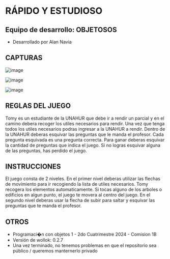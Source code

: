 # RÁPIDO Y ESTUDIOSO

## Equipo de desarrollo: OBJETOSOS

- Desarrollado por 
    Alan Navia

## CAPTURAS

 ![image](https://github.com/user-attachments/assets/ca2e395e-53b6-4dcd-ae46-a4a9853b1b25)

 ![image](https://github.com/user-attachments/assets/48c0a7cf-f9f4-4a9b-b94f-e74db490ce67)

 ![image](https://github.com/user-attachments/assets/f0bc8c6f-bf40-48d5-91d2-77c3354b0d5f)


## REGLAS DEL JUEGO

Tomy es un estudiante de la UNAHUR que debe ir a rendir un parcial y en el camino debera recoger los utiles necesarios para rendir. 
Una vez que tenga todos los utiles necesarios podras ingresar a la UNAHUR a rendir. 
Dentro de la UNAHUR deberas esquivar las preguntas que le manda el profesor. Cada pregunta esquivada es una pregunta correcta. 
Para ganar deberas esquivar la cantidad de preguntas que indica el juego. Si no logras esquivar alguna de las preguntas, has perdido el juego. 

## INSTRUCCIONES

El juego consta de 2 niveles. 
En el primer nivel deberas utilizar las flechas de movimiento para ir recogiendo la lista de utiles necesarios. Tomy recogera los elementos automaticamente. 
Si tocas alguno de los arboles o edificios en algun punto, el juego te movera al centro del juego. 
En el segundo nivel deberas usar la flecha de subir para saltar y esquivar las preguntas que te manda el profesor. 

## OTROS

- Programaci�n con objetos 1 - 2do Cuatrimestre 2024 - Comision 1B
- Versión de wollok: 0.2.7
- Una vez terminado, no tenemos problemas en que el repositorio sea público / queremos manternerlo privado
